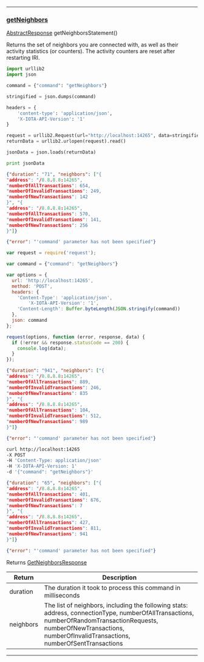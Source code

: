 
---
### [getNeighbors](https://github.com/iotaledger/iri/blob/dev/src/main/java/com/iota/iri/service/API.java#L708)
 [AbstractResponse](https://github.com/iotaledger/iri/blob/dev/src/main/java/com/iota/iri/service/dto/AbstractResponse.java) getNeighborsStatement()

Returns the set of neighbors you are connected with, as well as their activity statistics (or counters). 
 The activity counters are reset after restarting IRI.

<Tabs> 

<Tab language="Python">

<Section type="request">

```Python
import urllib2
import json

command = {"command": "getNeighbors"}

stringified = json.dumps(command)

headers = {
    'content-type': 'application/json',
    'X-IOTA-API-Version': '1'
}

request = urllib2.Request(url="http://localhost:14265", data=stringified, headers=headers)
returnData = urllib2.urlopen(request).read()

jsonData = json.loads(returnData)

print jsonData
```
</Section>

<Section type="response">

```json
{"duration": "71", "neighbors": ["{ 
"address": "/8.8.8.8:14265", 
"numberOfAllTransactions": 654, 
"numberOfInvalidTransactions": 249, 
"numberOfNewTransactions": 142 
}", "{ 
"address": "/8.8.8.8:14265", 
"numberOfAllTransactions": 570, 
"numberOfInvalidTransactions": 141, 
"numberOfNewTransactions": 256 
}"]}
```
</Section>

<Section type="error">

```json
{"error": "'command' parameter has not been specified"}
```
</Section>

<Tab language="NodeJS">

<Section type="request">

```javascript
var request = require('request');

var command = {"command": "getNeighbors"}

var options = {
  url: 'http://localhost:14265',
  method: 'POST',
  headers: {
    'Content-Type': 'application/json',
		'X-IOTA-API-Version': '1',
    'Content-Length': Buffer.byteLength(JSON.stringify(command))
  },
  json: command
};

request(options, function (error, response, data) {
  if (!error && response.statusCode == 200) {
    console.log(data);
  }
});
```
</Section>

<Section type="response">

```json
{"duration": "941", "neighbors": ["{ 
"address": "/8.8.8.8:14265", 
"numberOfAllTransactions": 889, 
"numberOfInvalidTransactions": 246, 
"numberOfNewTransactions": 835 
}", "{ 
"address": "/8.8.8.8:14265", 
"numberOfAllTransactions": 104, 
"numberOfInvalidTransactions": 512, 
"numberOfNewTransactions": 989 
}"]}
```
</Section>

<Section type="error">

```json
{"error": "'command' parameter has not been specified"}
```
</Section>

<Tab language="cURL">

<Section type="request">

```bash
curl http://localhost:14265 
-X POST 
-H 'Content-Type: application/json' 
-H 'X-IOTA-API-Version: 1' 
-d '{"command": "getNeighbors"}'
```
</Section>

<Section type="response">

```json
{"duration": "65", "neighbors": ["{ 
"address": "/8.8.8.8:14265", 
"numberOfAllTransactions": 401, 
"numberOfInvalidTransactions": 676, 
"numberOfNewTransactions": 7 
}", "{ 
"address": "/8.8.8.8:14265", 
"numberOfAllTransactions": 427, 
"numberOfInvalidTransactions": 811, 
"numberOfNewTransactions": 941 
}"]}
```
</Section>

<Section type="error">

```json
{"error": "'command' parameter has not been specified"}
```
</Section>
</Tabs<





***

Returns [GetNeighborsResponse](https://github.com/iotaledger/iri/blob/dev/src/main/java/com/iota/iri/service/dto/GetNeighborsResponse.java)

|Return | Description |
|--|--|
| duration | The duration it took to process this command in milliseconds |
| neighbors | The list of neighbors, including the following stats: address, connectionType, numberOfAllTransactions, numberOfRandomTransactionRequests, numberOfNewTransactions, numberOfInvalidTransactions, numberOfSentTransactions |
***